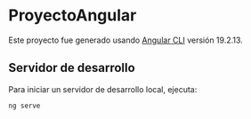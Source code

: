 # ProyectoAngular

Este proyecto fue generado usando [Angular CLI](https://github.com/angular/angular-cli) versión 19.2.13.

## Servidor de desarrollo

Para iniciar un servidor de desarrollo local, ejecuta:

```bash
ng serve